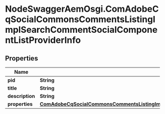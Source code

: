 # NodeSwaggerAemOsgi.ComAdobeCqSocialCommonsCommentsListingImplSearchCommentSocialComponentListProviderInfo

## Properties

Name | Type | Description | Notes
------------ | ------------- | ------------- | -------------
**pid** | **String** |  | [optional] 
**title** | **String** |  | [optional] 
**description** | **String** |  | [optional] 
**properties** | [**ComAdobeCqSocialCommonsCommentsListingImplSearchCommentSocialComponentListProviderProperties**](ComAdobeCqSocialCommonsCommentsListingImplSearchCommentSocialComponentListProviderProperties.md) |  | [optional] 


